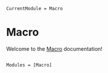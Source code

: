```@meta
CurrentModule = Macro
```

# Macro

Welcome to the [Macro](https://github.com/macroenergy/Macro) documentation!

```@index
```

```@autodocs
Modules = [Macro]
```
